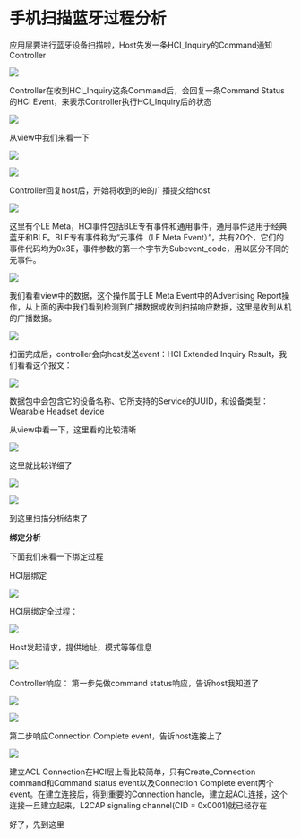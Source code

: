 ﻿# 手机扫描蓝牙过程分析

应用层要进行蓝牙设备扫描啦，Host先发一条HCI_Inquiry的Command通知Controller

![](79.png)

Controller在收到HCI_Inquiry这条Command后，会回复一条Command Status的HCI Event，来表示Controller执行HCI_Inquiry后的状态

![](80.png)

从view中我们来看一下

![](81.png)

![](82.png)

Controller回复host后，开始将收到的le的广播提交给host

![](83.png)

这里有个LE Meta，HCI事件包括BLE专有事件和通用事件，通用事件适用于经典蓝牙和BLE。BLE专有事件称为“元事件（LE Meta Event）”，共有20个，它们的事件代码均为0x3E，事件参数的第一个字节为Subevent_code，用以区分不同的元事件。

![](84.png)

我们看看view中的数据，这个操作属于LE Meta Event中的Advertising Report操作，从上面的表中我们看到检测到广播数据或收到扫描响应数据，这里是收到从机的广播数据。

![](85.png)

扫面完成后，controller会向host发送event：HCI Extended Inquiry Result，我们看看这个报文：

![](86.png)

数据包中会包含它的设备名称、它所支持的Service的UUID，和设备类型：Wearable Headset device

从view中看一下，这里看的比较清晰

![](87.png)

这里就比较详细了

![](88.png)

![](89.png)

到这里扫描分析结束了

**绑定分析**

下面我们来看一下绑定过程

HCI层绑定

![](90.png)
 
HCI层绑定全过程：

![](91.png)
 
Host发起请求，提供地址，模式等等信息
 
![](92.png)

Controller响应：
第一步先做command status响应，告诉host我知道了
 
![](93.png)

![](94.png)
 
第二步响应Connection Complete event，告诉host连接上了

![](95.png)
 
建立ACL Connection在HCI层上看比较简单，只有Create_Connection command和Command status event以及Connection Complete event两个event。在建立连接后，得到重要的Connection handle，建立起ACL连接，这个连接一旦建立起来，L2CAP signaling channel(CID = 0x0001)就已经存在

好了，先到这里